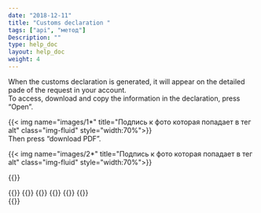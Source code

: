 ```yaml
---
date: "2018-12-11"
title: "Customs declaration "
tags: ["api", "метод"]
Description: ""
type: help_doc
layout: help_doc
weight: 4
---
```


When the customs declaration is generated, it will appear on the detailed pade of the request in your account. <br/> To access, download and copy the information in the declaration, press “Open”. 

{{< img name="images/1*" title="Подпись к фото которая попадает в тег alt" class="img-fluid" style="width:70%">}}
<br/>
Then press “download PDF”.

{{< img name="images/2*" title="Подпись к фото которая попадает в тег alt" class="img-fluid" style="width:70%">}}

{{<isHelpful>}}

{{<seeAlso>}}
    {{<seeAlsoItem link="/tracking/where_container/" target="_blank" text="Where is my container?">}}
    {{<seeAlsoItem link="/tracking/customs_events/" text="Inspection, weight measuring and x-ray inspection">}}
    {{<seeAlsoItem link="/tracking/customs_documents/" text="Customs documents">}}
    {{<seeAlsoItem link="/tracking/invoices-and-acts/" text="Invoices, certificates and B/Ls ">}}
    {{<seeAlsoItem link="/tracking/railway_bills/" text="Railway B/Ls">}}    
{{</seeAlso>}}